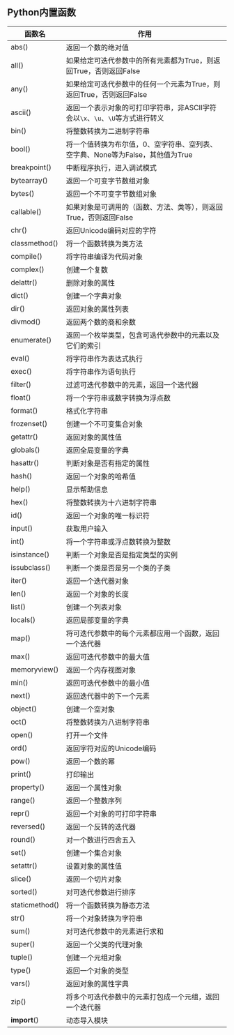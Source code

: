 ## Python内置函数

| 函数名         | 作用                                                         |
| -------------- | ------------------------------------------------------------ |
| abs()          | 返回一个数的绝对值                                           |
| all()          | 如果给定可迭代参数中的所有元素都为True，则返回True，否则返回False |
| any()          | 如果给定可迭代参数中的任何一个元素为True，则返回True，否则返回False |
| ascii()        | 返回一个表示对象的可打印字符串，非ASCII字符会以`\x`、`\u`、`\U`等方式进行转义 |
| bin()          | 将整数转换为二进制字符串                                     |
| bool()         | 将一个值转换为布尔值，0、空字符串、空列表、空字典、None等为False，其他值为True |
| breakpoint()   | 中断程序执行，进入调试模式                                   |
| bytearray()    | 返回一个可变字节数组对象                                     |
| bytes()        | 返回一个不可变字节数组对象                                   |
| callable()     | 如果对象是可调用的（函数、方法、类等），则返回True，否则返回False |
| chr()          | 返回Unicode编码对应的字符                                    |
| classmethod()  | 将一个函数转换为类方法                                       |
| compile()      | 将字符串编译为代码对象                                       |
| complex()      | 创建一个复数                                                 |
| delattr()      | 删除对象的属性                                               |
| dict()         | 创建一个字典对象                                             |
| dir()          | 返回对象的属性列表                                           |
| divmod()       | 返回两个数的商和余数                                         |
| enumerate()    | 返回一个枚举类型，包含可迭代参数中的元素以及它们的索引       |
| eval()         | 将字符串作为表达式执行                                       |
| exec()         | 将字符串作为语句执行                                         |
| filter()       | 过滤可迭代参数中的元素，返回一个迭代器                       |
| float()        | 将一个字符串或数字转换为浮点数                               |
| format()       | 格式化字符串                                                 |
| frozenset()    | 创建一个不可变集合对象                                       |
| getattr()      | 返回对象的属性值                                             |
| globals()      | 返回全局变量的字典                                           |
| hasattr()      | 判断对象是否有指定的属性                                     |
| hash()         | 返回一个对象的哈希值                                         |
| help()         | 显示帮助信息                                                 |
| hex()          | 将整数转换为十六进制字符串                                   |
| id()           | 返回一个对象的唯一标识符                                     |
| input()        | 获取用户输入                                                 |
| int()          | 将一个字符串或浮点数转换为整数                               |
| isinstance()   | 判断一个对象是否是指定类型的实例                             |
| issubclass()   | 判断一个类是否是另一个类的子类                               |
| iter()         | 返回一个迭代器对象                                           |
| len()          | 返回一个对象的长度                                           |
| list()         | 创建一个列表对象                                             |
| locals()       | 返回局部变量的字典                                           |
| map()          | 将可迭代参数中的每个元素都应用一个函数，返回一个迭代器       |
| max()          | 返回可迭代参数中的最大值                                     |
| memoryview()   | 返回一个内存视图对象                                         |
| min()          | 返回可迭代参数中的最小值                                     |
| next()         | 返回迭代器中的下一个元素                                     |
| object()       | 创建一个空对象                                               |
| oct()          | 将整数转换为八进制字符串                                     |
| open()         | 打开一个文件                                                 |
| ord()          | 返回字符对应的Unicode编码                                    |
| pow()          | 返回一个数的幂                                               |
| print()        | 打印输出                                                     |
| property()     | 返回一个属性对象                                             |
| range()        | 返回一个整数序列                                             |
| repr()         | 返回一个对象的可打印字符串                                   |
| reversed()     | 返回一个反转的迭代器                                         |
| round()        | 对一个数进行四舍五入                                         |
| set()          | 创建一个集合对象                                             |
| setattr()      | 设置对象的属性值                                             |
| slice()        | 返回一个切片对象                                             |
| sorted()       | 对可迭代参数进行排序                                         |
| staticmethod() | 将一个函数转换为静态方法                                     |
| str()          | 将一个对象转换为字符串                                       |
| sum()          | 对可迭代参数中的元素进行求和                                 |
| super()        | 返回一个父类的代理对象                                       |
| tuple()        | 创建一个元组对象                                             |
| type()         | 返回一个对象的类型                                           |
| vars()         | 返回对象的属性字典                                           |
| zip()          | 将多个可迭代参数中的元素打包成一个元组，返回一个迭代器       |
| __import__()   | 动态导入模块                                                 |